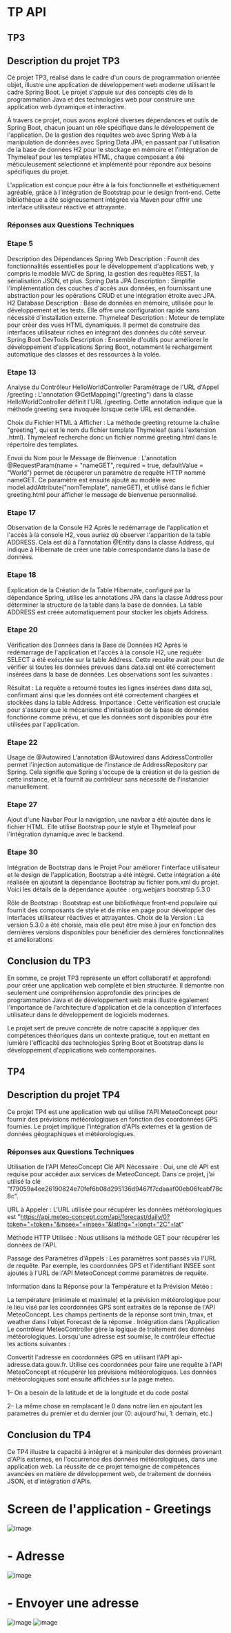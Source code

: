 # TP API
## TP3
## Description du projet TP3
Ce projet TP3, réalisé dans le cadre d'un cours de programmation orientée objet, illustre une application de développement web moderne utilisant le cadre Spring Boot. Le projet s'appuie sur des concepts clés de la programmation Java et des technologies web pour construire une application web dynamique et interactive.

À travers ce projet, nous avons exploré diverses dépendances et outils de Spring Boot, chacun jouant un rôle spécifique dans le développement de l'application. De la gestion des requêtes web avec Spring Web à la manipulation de données avec Spring Data JPA, en passant par l'utilisation de la base de données H2 pour le stockage en mémoire et l'intégration de Thymeleaf pour les templates HTML, chaque composant a été méticuleusement sélectionné et implémenté pour répondre aux besoins spécifiques du projet.

L'application est conçue pour être à la fois fonctionnelle et esthétiquement agréable, grâce à l'intégration de Bootstrap pour le design front-end. Cette bibliothèque a été soigneusement intégrée via Maven pour offrir une interface utilisateur réactive et attrayante.

### Réponses aux Questions Techniques
### Etape 5
Description des Dépendances
Spring Web
Description : Fournit des fonctionnalités essentielles pour le développement d'applications web, y compris le modèle MVC de Spring, la gestion des requêtes REST, la sérialisation JSON, et plus.
Spring Data JPA
Description : Simplifie l'implémentation des couches d'accès aux données, en fournissant une abstraction pour les opérations CRUD et une intégration étroite avec JPA.
H2 Database
Description : Base de données en mémoire, utilisée pour le développement et les tests. Elle offre une configuration rapide sans nécessité d'installation externe.
Thymeleaf
Description : Moteur de template pour créer des vues HTML dynamiques. Il permet de construire des interfaces utilisateur riches en intégrant des données du côté serveur.
Spring Boot DevTools
Description : Ensemble d'outils pour améliorer le développement d'applications Spring Boot, notamment le rechargement automatique des classes et des ressources à la volée.

### Etape 13
Analyse du Contrôleur HelloWorldController
Paramétrage de l'URL d'Appel /greeting :
L'annotation @GetMapping("/greeting") dans la classe HelloWorldController définit l'URL /greeting. Cette annotation indique que la méthode greeting sera invoquée lorsque cette URL est demandée.

Choix du Fichier HTML à Afficher :
La méthode greeting retourne la chaîne "greeting", qui est le nom du fichier template Thymeleaf (sans l'extension .html). Thymeleaf recherche donc un fichier nommé greeting.html dans le répertoire des templates.

Envoi du Nom pour le Message de Bienvenue :
L'annotation @RequestParam(name = "nameGET", required = true, defaultValue = "World") permet de récupérer un paramètre de requête HTTP nommé nameGET. Ce paramètre est ensuite ajouté au modèle avec model.addAttribute("nomTemplate", nameGET), et utilisé dans le fichier greeting.html pour afficher le message de bienvenue personnalisé.

### Etape 17
Observation de la Console H2
Après le redémarrage de l'application et l'accès à la console H2, vous auriez dû observer l'apparition de la table ADDRESS. Cela est dû à l'annotation @Entity dans la classe Address, qui indique à Hibernate de créer une table correspondante dans la base de données.

### Etape 18
Explication de la Création de la Table
Hibernate, configuré par la dépendance Spring, utilise les annotations JPA dans la classe Address pour déterminer la structure de la table dans la base de données. La table ADDRESS est créée automatiquement pour stocker les objets Address.

### Etape 20
Vérification des Données dans la Base de Données H2
Après le redémarrage de l'application et l'accès à la console H2, une requête SELECT a été exécutée sur la table Address. Cette requête avait pour but de vérifier si toutes les données prévues dans data.sql ont été correctement insérées dans la base de données. Les observations sont les suivantes :

Résultat : La requête a retourné toutes les lignes insérées dans data.sql, confirmant ainsi que les données ont été correctement chargées et stockées dans la table Address.
Importance : Cette vérification est cruciale pour s'assurer que le mécanisme d'initialisation de la base de données fonctionne comme prévu, et que les données sont disponibles pour être utilisées par l'application.

### Etape 22
Usage de @Autowired
L'annotation @Autowired dans AddressController permet l'injection automatique de l'instance de AddressRepository par Spring. Cela signifie que Spring s'occupe de la création et de la gestion de cette instance, et la fournit au contrôleur sans nécessité de l'instancier manuellement.

### Etape 27
 Ajout d'une Navbar
Pour la navigation, une navbar a été ajoutée dans le fichier HTML. Elle utilise Bootstrap pour le style et Thymeleaf pour l'intégration dynamique avec le backend.

### Etape 30
 Intégration de Bootstrap dans le Projet
Pour améliorer l'interface utilisateur et le design de l'application, Bootstrap a été intégré. Cette intégration a été réalisée en ajoutant la dépendance Bootstrap au fichier pom.xml du projet. Voici les détails de la dépendance ajoutée :
<dependency>
    <groupId>org.webjars</groupId>
    <artifactId>bootstrap</artifactId>
    <version>5.3.0</version> <!-- La version peut être ajustée selon la dernière disponible -->
</dependency>

Rôle de Bootstrap : Bootstrap est une bibliothèque front-end populaire qui fournit des composants de style et de mise en page pour développer des interfaces utilisateur réactives et attrayantes.
Choix de la Version : La version 5.3.0 a été choisie, mais elle peut être mise à jour en fonction des dernières versions disponibles pour bénéficier des dernières fonctionnalités et améliorations

## Conclusion du TP3
En somme, ce projet TP3 représente un effort collaboratif et approfondi pour créer une application web complète et bien structurée. Il démontre non seulement une compréhension approfondie des principes de programmation Java et de développement web mais illustre également l'importance de l'architecture d'application et de la conception d'interfaces utilisateur dans le développement de logiciels modernes.

Le projet sert de preuve concrète de notre capacité à appliquer des compétences théoriques dans un contexte pratique, tout en mettant en lumière l'efficacité des technologies Spring Boot et Bootstrap dans le développement d'applications web contemporaines.

## TP4
## Description du projet TP4 

Ce projet TP4 est une application web qui utilise l'API MeteoConcept pour fournir des prévisions météorologiques en fonction des coordonnées GPS fournies. Le projet implique l'intégration d'APIs externes et la gestion de données géographiques et météorologiques.

### Réponses aux Questions Techniques

Utilisation de l'API MeteoConcept
Clé API Nécessaire : Oui, une clé API est requise pour accéder aux services de MeteoConcept. Dans ce projet, j’ai utilisé la clé "f79059a4ee26190824e70fef6b08d295136d9467f7cdaaaf00eb06fcabf78c8c".

URL à Appeler : L'URL utilisée pour récupérer les données météorologiques est "https://api.meteo-concept.com/api/forecast/daily/0?token="+token+"&insee="+insee+"&latlng="+longt+"2C"+lat"

Méthode HTTP Utilisée : Nous utilisons la méthode GET pour récupérer les données de l'API.

Passage des Paramètres d'Appels : Les paramètres sont passés via l'URL de requête. Par exemple, les coordonnées GPS et l'identifiant INSEE sont ajoutés à l'URL de l'API MeteoConcept comme paramètres de requête.

Information dans la Réponse pour la Température et la Prévision Météo :

La température (minimale et maximale) et la prévision météorologique pour le lieu visé par les coordonnées GPS sont extraites de la réponse de l'API MeteoConcept.
Les champs pertinents de la réponse sont tmin, tmax, et weather dans l'objet Forecast de la réponse
.
Intégration dans l'Application
Le contrôleur MeteoController gère la logique de traitement des données météorologiques. Lorsqu'une adresse est soumise, le contrôleur effectue les actions suivantes :

Convertit l'adresse en coordonnées GPS en utilisant l'API api-adresse.data.gouv.fr.
Utilise ces coordonnées pour faire une requête à l'API MeteoConcept et récupérer les prévisions météorologiques.
Les données météorologiques sont ensuite affichées sur la page meteo.


1– On a besoin de la latitude et de la longitude et du code postal

2– La même chose en remplacant le 0 dans notre lien en ajoutant les parametres du premier et du dernier jour (0: aujourd'hui, 1: demain, etc.)

## Conclusion du TP4

Ce TP4 illustre la capacité à intégrer et à manipuler des données provenant d'APIs externes, en l'occurrence des données météorologiques, dans une application web. La réussite de ce projet témoigne de compétences avancées en matière de développement web, de traitement de données JSON, et d'intégration d'APIs.

# Screen de l'application - Greetings
![image](https://github.com/Anas282828/TP_API_SPRING/assets/154508725/e4fcb442-facc-44f8-bf58-c87dbed81978)

# - Adresse
![image](https://github.com/Anas282828/TP_API_SPRING/assets/154508725/d94513d7-14f2-46dc-a1cc-f18950f537c5)

# - Envoyer une adresse
![image](https://github.com/Anas282828/TP_API_SPRING/assets/154508725/b8ce88ae-c899-4e85-93b7-7f5c61d1c0db)
![image](https://github.com/Anas282828/TP_API_SPRING/assets/154508725/b1a84409-c295-449a-9c39-ee003d9e2716)




